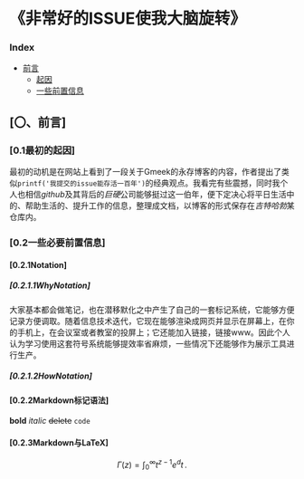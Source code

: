 # 《非常好的ISSUE使我大脑旋转》
### Index
- [前言](#〇前言)
    - [起因](#01最初的起因)
    - [一些前置信息](#02一些必要前置信息)

## [〇、前言]

### [0.1最初的起因]
最初的动机是在网站上看到了一段关于Gmeek的永存博客的内容，作者提出了类似`printf('我提交的issue能存活一百年')`的经典观点。我看完有些震撼，同时我个人也相信*github*及其背后的*巨硬*公司能够挺过这一伯年，便下定决心将平日生活中的、帮助生活的、提升工作的信息，整理成文档，以博客的形式保存在*吉特哈勃*某仓库内。

### [0.2一些必要前置信息]
#### [0.2.1Notation]
##### [0.2.1.1WhyNotation]
大家基本都会做笔记，也在潜移默化之中产生了自己的一套标记系统，它能够方便记录方便调取。随着信息技术迭代，它现在能够渲染成网页并显示在屏幕上，在你的手机上，在会议室或者教室的投屏上；它还能加入链接，链接www。因此个人认为学习使用这套符号系统能够提效率省麻烦，一些情况下还能够作为展示工具进行生产。
##### [0.2.1.2HowNotation]

#### [0.2.2Markdown标记语法]
**bold**
*italic*
~~delete~~
`code`

#### [0.2.3Markdown与LaTeX]
$$
\Gamma(z) = \int_0^\infty t^{z-1}e^dt\,.
$$
